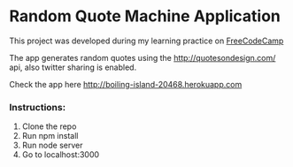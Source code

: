 <h1>Random Quote Machine Application</h1>

This project was developed during my learning practice on <a href="https://www.freecodecamp.com" target="_blank">FreeCodeCamp</a>

The app generates random quotes using the http://quotesondesign.com/ api, also twitter sharing is enabled.

Check the app here http://boiling-island-20468.herokuapp.com

<h3>Instructions:</h3>
<ol>
<li>Clone the repo</li>
<li>Run npm install</li>
<li>Run node server</li>
<li>Go to localhost:3000</li>
</ol>
